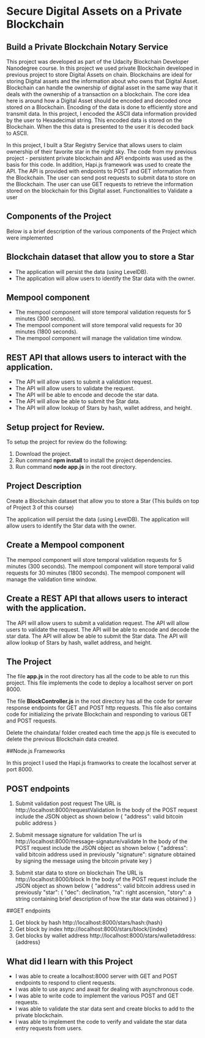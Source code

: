 # Secure Digital Assets on a Private Blockchain
## Build a Private Blockchain Notary Service

This project was developed as part of the Udacity Blockchain Developer Nanodegree course. In this project we used private Blockchain developed in previous project to store Digital Assets on chain. Blockchains are ideal for storing Digital assets and the information about who owns that Digital Asset. Blockchain can handle the ownership of digital asset in the same way that it deals with the ownership of a transaction on a blockchain. The core idea here is around how a Digital Asset should be encoded and decoded once stored on a Blockchain. Encoding of the data is done to efficiently store and transmit data. In this project, I encoded the ASCII data information provided by the user to Hexadecimal string. This encoded data is stored on the Blockchain. When the this data is presented to the user it is decoded back to ASCII.

In this project, I built a Star Registry Service that allows users to claim ownership of their favorite star in the night sky. The code from my previous project - persistent private blockchain and API endpoints was used as the basis for this code. In addition, Hapi.js framework was used to create the API. The API is provided with endpoints to POST and GET information from the Blockchain. The user can send post requests to submit data to store on the Blockchain. The user can use GET requests to retrieve the information stored on the blockchain for this Digital asset. Functionalities to Validate a user 

## Components of the Project
Below is a brief description of the various components of the Project which were implemented

## Blockchain dataset that allow you to store a Star
* The application will persist the data (using LevelDB).
* The application will allow users to identify the Star data with the owner.

## Mempool component
* The mempool component will store temporal validation requests for 5 minutes (300 seconds).
* The mempool component will store temporal valid requests for 30 minutes (1800 seconds).
* The mempool component will manage the validation time window.

## REST API that allows users to interact with the application.
* The API will allow users to submit a validation request.
* The API will allow users to validate the request.
* The API will be able to encode and decode the star data.
* The API will allow be able to submit the Star data.
* The API will allow lookup of Stars by hash, wallet address, and height.

## Setup project for Review.

To setup the project for review do the following:
1. Download the project.
2. Run command __npm install__ to install the project dependencies.
3. Run command __node app.js__ in the root directory.

## Project Description

Create a Blockchain dataset that allow you to store a Star (This builds on top of Project 3 of this course)

The application will persist the data (using LevelDB).
The application will allow users to identify the Star data with the owner.

## Create a Mempool component

The mempool component will store temporal validation requests for 5 minutes (300 seconds).
The mempool component will store temporal valid requests for 30 minutes (1800 seconds).
The mempool component will manage the validation time window.

## Create a REST API that allows users to interact with the application.

The API will allow users to submit a validation request.
The API will allow users to validate the request.
The API will be able to encode and decode the star data.
The API will allow be able to submit the Star data.
The API will allow lookup of Stars by hash, wallet address, and height.


## The Project

The file __app.js__ in the root directory has all the code to be able to run this project. This file implements the code to deploy a localhost server on port 8000.

The file __BlockController.js__ in the root directory has all the code for server response endpoints for GET and POST http requests. This file also contains code for initializing the private Blockchain and responding to various GET and POST requests.

Delete the chaindata/ folder created each time the app.js file is executed to delete the previous Blockchain data created.


##Node.js Frameworks

In this project I used the Hapi.js framworks to create the localhost server at port 8000.

## POST endpoints

1. Submit validation post request
    The URL is http://localhost:8000/requestValidation
    In the body of the POST request include the JSON object as shown below
    {
      "address": valid bitcoin public address
    }

2. Submit message signature for validation
    The url is http://localhost:8000/message-signature/validate
    In the body of the POST request include the JSON object as shown below
    {
      "address": valid bitcoin address used in previously
      "signature": signature obtained by signing the message using the bitcoin private key
    }

3. Submit star data to store on blockchain
    The URL is http://localhost:8000/block
    In the body of the POST request include the JSON object as shown below
    {
      "address": valid bitcoin address used in previously
      "star": {
            "dec": declination,
            "ra": right ascension,
            "story": a string containing brief description of how the star data was obtained
        }
    }

##GET endpoints

1. Get block by hash
    http://localhost:8000/stars/hash:{hash}
2. Get block by index
    http://localhost:8000/stars/block/{index}
3. Get blocks by wallet address
    http://localhost:8000/stars/walletaddress:{address}

## What did I learn with this Project

* I was able to create a localhost:8000 server with GET and POST endpoints to respond to client requests.
* I was able to use async and await for dealing with asynchronous code.
* I was able to write code to implement the various POST and GET requests.
* I was able to validate the star data sent and create blocks to add to the private blockchain.
* I was able to implement the code to verify and validate the star data entry requests from users.
